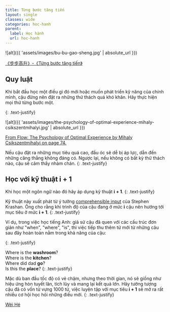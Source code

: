 ```yaml
---
title: Từng bước tăng tiến
layout: single
classes: wide
categories: hoc-hanh
parent:
  label: Học hành
  url: hoc-hanh
---
```


![alt]({{ 'assets/images/bu-bu-gao-sheng.jpg' | absolute_url }})
> <cite>
<a target="_blank" href="https://www.nipic.com/show/40403026.html">
《步步高升》-《Từng bước tăng tiến》
</a>

## Quy luật
Khi bắt đầu học một điều gì đó mới hoặc muốn phát triển kỹ năng của chính mình, cậu đừng nên đặt ra những thử thách quá khó khăn. Hãy thực hiện mọi thứ từng bước một.

{: .text-justify}

![alt]({{ 'assets/images/the-psychology-of-optimal-experience-mihaly-csikszentmihalyi.jpg' | absolute_url }})
> <cite>
<a target="_blank" href="https://www.flickr.com/photos/wfryer/304317777">
From Flow: The Psychology of Optimal Experience by Mihaly Csikszentmihalyi on page 74.
</a>

Nếu cậu đặt ra những mục tiêu quá cao, đầu óc sẽ dễ bị áp lực, dẫn đến những căng thẳng không đáng có.
Ngược lại, nếu không có bất kỳ thử thách nào, cậu sẽ cảm thấy nhàm chán.
{: .text-justify}

## Học với kỹ thuật i + 1
Khi học một ngôn ngữ nào đó hãy áp dụng kỹ thuật **i \+ 1**.
{: .text-justify}

Kỹ thuật này xuất phát từ ý tưởng <a target="_blank" href="https://www.leonardoenglish.com/blog/comprehensible-input">
comprehensible input</a> của Stephen Krashan. Ông cho rằng khi trình độ của cậu đang ở mức **i** cậu nên hướng tới mục tiêu ở mức **i \+ 1**.
{: .text-justify}

Ví dụ, trong việc học tiếng Anh: giả sử cậu đã quen với các cấu trúc đơn giản như "when", "where", "is", thì việc tiếp thu thêm từ mới từ những câu sau đây hoàn toàn nằm trong khả năng của cậu:

{: .text-justify}

Where is the **washroom**?\
Where is the **kitchen**?\
Where did dad **go**?\
Is this the **place**?
{: .text-justify}

Mặc dù ban đầu tốc độ có vẻ chậm, nhưng theo thời gian, nó sẽ giống như hiệu ứng hòn tuyết lăn, tích lũy và mang lại kết quả lớn.
Hãy tưởng tượng cậu đã có vốn từ vựng 1000 từ, việc luyện tập với mục tiêu **i \+ 1** sẽ mở ra rất nhiều cơ hội học hỏi những điều mới.
{: .text-justify}

> <cite>
<a target="_blank" href="https://wei-he.xyz">Wéi Hé</a>
</cite>